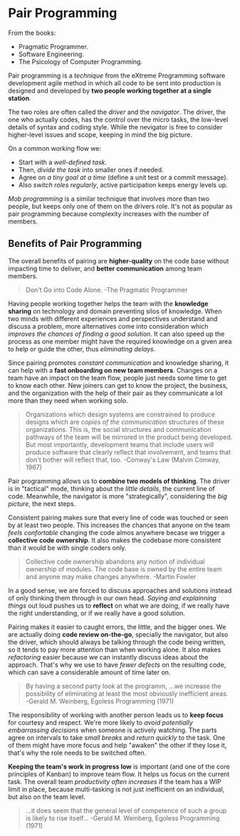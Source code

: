 # Pair Programming

From the books:

- Pragmatic Programmer.
- Software Engineering.
- The Psicology of Computer Programming.

Pair programming is a *technique* from the eXtreme Programming software development agile method in which all code to be sent into production is designed and developed by **two people working together at a single station**.

The two roles are often called the *driver* and the *navigator*. The driver, the one who actually codes, has the control over the micro tasks, the low-level details of syntax and coding style. While the nevigator is free to consider higher-level issues and scope, keeping in mind the big picture.

On a common working flow we:

- Start with a *well-defined task*.
- Then, *divide the task* into smaller ones if needed.
- Agree on *a tiny goal at a time* (define a unit test or a commit message).
- Also *switch roles regularly*, active participation keeps energy levels up.

*Mob programming* is a similar technique that involves more than two people, but keeps only one of them on the drivers role. It's not as popular as pair programming because complexity increases with the number of members.

## Benefits of Pair Programming

The overall benefits of pairing are **higher-quality** on the code base without impacting time to deliver, and **better communication** among team members.

>Don't Go into Code Alone. -The Pragmatic Programmer

Having people working together helps the team with the **knowledge sharing** on technology and domain preventing silos of knowledge. When two minds with different experiences and perspectives understand and discuss a problem, more alternatives come into consideration which *improves the chances of finding a good solution*. It can also speed up the process as one member might have the required knowledge on a given area to help or guide the other, thus *eliminating delays*.

Since pairing promotes *constant communication* and knowledge sharing, it can help with a **fast onboarding on new team members**. Changes on a team have an impact on the team flow, people just needs some time to get to know each other. New joiners can get to know the project, the business, and the organization with the help of their pair as they communicate a lot more than they need when working solo.

>Organizations which design systems are constrained to produce designs which are *copies of the communication* structures of these organizations. This is, the social structures and communication pathways of the team will be mirrored in the product being developed. But most importantly, development teams that include users will produce software that clearly reflect that involvement, and teams that don't bother will reflect that, too. -Conway's Law (Malvin Conway, 1967)

Pair programming allows us to **combine two models of thinking**. The driver is in "tactical" mode, thinking about the *little details*, the current line of code. Meanwhile, the navigator is more "strategically", considering the *big picture*, the next steps.

Consistent pairing makes sure that every line of code was touched or seen by at least two people. This increases the chances that anyone on the team *feels confortable* changing the code almos anywhere becase we trigger a **collective code ownership**. It also makes the codebase more consistent than it would be with single coders only.

>Collective code ownership abandons any notion of individual ownership of modules. The code base is owned by the entire team and anyone may make changes anywhere. -Martin Fowler

In a good sense, we are forced to discuss approaches and solutions instead of only thinking them through in our own head. *Saying and explainning things* out loud pushes us to **reflect** on what we are doing, if we really have the right understanding, or if we really have a good solution.

Pairing makes it easier to caught errors, the little, and the bigger ones. We are actually doing **code review on-the-go**, specially the navigator, but also the driver, which should always be talking through the code being written, so it tends to pay more attention than when working alone. It also makes *refactoring* easier because we can instantly discuss ideas about the approach. That's why we use to have *fewer defects* on the resulting code, which can save a considerable amount of time later on.

>By having a second party look at the programm, ...we increase the possibility of eliminating at least the most obviously inefficient areas. -Gerald M. Weinberg, Egoless Programming (1971)

The responsibility of working with another person leads us to **keep focus** for courtesy and respect. We're more likely to *avoid potentially embarrassing decisions* when someone is actively watching. The parts agree on intervals to take *small breaks* and *return quickly* to the task. One of them might have more focus and help "awaken" the other if they lose it, that's why the role needs to be switched often.

**Keeping the team's work in progress low** is important (and one of the core principles of Kanban) to improve team flow. It helps us focus on the current task. The overall team *productivity often increases* if the team has a WIP limit in place, because multi-tasking is not just inefficient on an individual, but also on the team level.

>...it does seem that the general level of competence of such a group is likely to rise itself... -Gerald M. Weinberg, Egoless Programming (1971)

<!-- https://martinfowler.com/articles/on-pair-programming.html -->
<!-- https://en.wikipedia.org/wiki/Pair_programming -->
<!-- http://www.extremeprogramming.org/rules/pair.html -->
<!-- Pragmatic Programmer, topic 47 (page 425) -->
<!-- Software Engineering (page 88) -->
